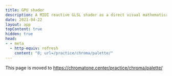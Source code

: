 ```yaml
---
title: GPU shader
description: A MIDI reactive GLSL shader as a direct visual mathematical interpretation of musical notes
date: 2021-04-22
layout: app
topContent: true
hidden: true
head:
- - meta
  - http-equiv: refresh
    content: "0; url=/practice/chroma/palette/"
---
```


This page is moved to https://chromatone.center/practice/chroma/palette/
